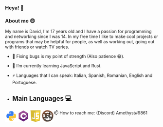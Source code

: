 ### Heya! 👋

### About me 😎
My name is David, I'm 17 years old and I have a passion for programming and networking since I was 14.
In my free time I like to make cool projects or programs that may be helpful for people, as well as working out,
going out with friends or watch TV series.

- 🔨 Fixing bugs is my point of strength (Also patience 😁).
- 🌱 I’m currently learning JavaScript and Rust.
- ⚡ Languages that I can speak: Italian, Spanish, Romanian, English and Portuguese.

- ## Main Languages 💻
<img align="left" src="https://github.com/Amethyst69/Amethyst69/blob/main/python.png" width="40" alt="Python" />
<img align="left" src="https://github.com/Amethyst69/Amethyst69/blob/main/csharp.png" width="40" alt="C#" />
<img align="left" src="https://github.com/Amethyst69/Amethyst69/blob/main/javascript.png" width="40" alt="JavaScript" />
<img align="left" src="https://github.com/Amethyst69/Amethyst69/blob/main/rust.png" width="40" alt="Rust" />

- 📫 How to reach me: (Discord) Amethyst#9861
